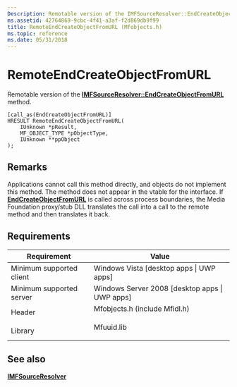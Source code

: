 ```yaml
---
Description: Remotable version of the IMFSourceResolver::EndCreateObjectFromURL method.
ms.assetid: 42764869-9cbc-4f41-a3af-f2d869db9f99
title: RemoteEndCreateObjectFromURL (Mfobjects.h)
ms.topic: reference
ms.date: 05/31/2018
---
```


# RemoteEndCreateObjectFromURL

Remotable version of the [**IMFSourceResolver::EndCreateObjectFromURL**](/windows/desktop/api/mfidl/nf-mfidl-imfsourceresolver-endcreateobjectfromurl) method.

``` syntax
[call_as(EndCreateObjectFromURL)]
HRESULT RemoteEndCreateObjectFromURL(
    IUnknown *pResult,
    MF_OBJECT_TYPE *pObjectType,
    IUnknown **ppObject
);
```

## Remarks

Applications cannot call this method directly, and objects do not implement this method. The method does not appear in the vtable for the interface. If [**EndCreateObjectFromURL**](/windows/desktop/api/mfidl/nf-mfidl-imfsourceresolver-endcreateobjectfromurl) is called across process boundaries, the Media Foundation proxy/stub DLL translates the call into a call to the remote method and then translates it back.

## Requirements



| Requirement | Value |
|-------------------------------------|----------------------------------------------------------------------------------------------------------|
| Minimum supported client<br/> | Windows Vista \[desktop apps \| UWP apps\]<br/>                                                    |
| Minimum supported server<br/> | Windows Server 2008 \[desktop apps \| UWP apps\]<br/>                                              |
| Header<br/>                   | <dl> <dt>Mfobjects.h (include Mfidl.h)</dt> </dl> |
| Library<br/>                  | <dl> <dt>Mfuuid.lib</dt> </dl>                    |



## See also

<dl> <dt>

[**IMFSourceResolver**](/windows/desktop/api/mfidl/nn-mfidl-imfsourceresolver)
</dt> </dl>

 

 




